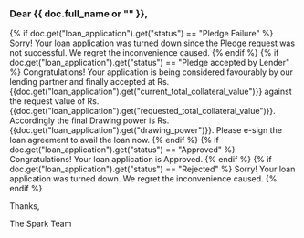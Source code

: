 <h3>Dear {{ doc.full_name or "" }},</h3>

{% if doc.get("loan_application").get("status") == "Pledge Failure" %}
Sorry! Your loan application was turned down since the Pledge request was not successful.
We regret the inconvenience caused.
{% endif %}
{% if doc.get("loan_application").get("status") == "Pledge accepted by Lender" %}
Congratulations! Your application is being considered favourably by our lending partner
and finally accepted at Rs. {{doc.get("loan_application").get("current_total_collateral_value")}} against the request value of Rs. {{doc.get("loan_application").get("requested_total_collateral_value")}}.
Accordingly the final Drawing power is Rs. {{doc.get("loan_application").get("drawing_power")}}.
Please e-sign the loan agreement to avail the loan now.
{% endif %}
{% if doc.get("loan_application").get("status") == "Approved" %}
Congratulations! Your loan application is Approved.
{% endif %}
{% if doc.get("loan_application").get("status") == "Rejected" %}
Sorry! Your loan application was turned down. We regret the inconvenience caused.
{% endif %}

<p>Thanks,</p>
<p>The Spark Team	</p>
